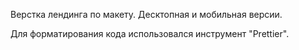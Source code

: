 Верстка лендинга по макету. Десктопная и мобильная версии.

Для форматирования кода использовался инструмент "Prettier".
